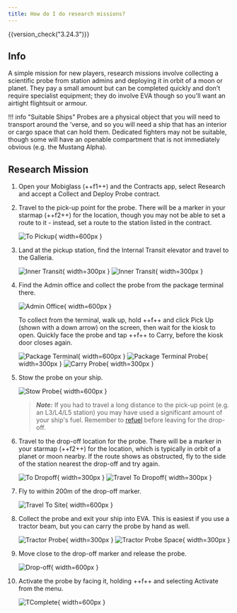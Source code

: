 ```yaml
---
title: How do I do research missions?
---
```


{{version_check("3.24.3")}}

## Info

A simple mission for new players, research missions involve collecting a
scientific probe from station admins and deploying it in orbit of a moon or
planet. They pay a small amount but can be completed quickly and don't require
specialist equipment; they do involve EVA though so you'll want an airtight
flightsuit or armour.

!!! info "Suitable Ships"
    Probes are a physical object that you will need to transport around the
    'verse, and so you will need a ship that has an interior or cargo space that
    can hold them. Dedicated fighters may not be suitable, though some will have
    an openable compartment that is not immediately obvious (e.g. the Mustang
    Alpha).

## Research Mission

1. Open your Mobiglass (++f1++) and the Contracts app, select Research and
accept a Collect and Deploy Probe contract.

1. Travel to the pick-up point for the probe. There will be a marker in your
starmap (++f2++) for the location, though you may not be able to set a route to
it - instead, set a route to the station listed in the contract.

    ![To Pickup](./images/research/to-pickup.jpg){ width=600px }

1. Land at the pickup station, find the Internal Transit elevator and travel to
the Galleria.

    ![Inner Transit](./images/research/inner-transit.jpg){ width=300px }
    ![Inner Transit](
        ./images/research/inner-transit-galleria.jpg){ width=300px }

1. Find the Admin office and collect the probe from the package terminal there.

    ![Admin Office](./images/research/admin-office.jpg){ width=600px }

    To collect from the terminal, walk up, hold ++f++ and click Pick Up (shown
    with a down arrow) on the screen, then wait for the kiosk to open. Quickly
    face the probe and tap ++f++ to Carry, before the kiosk door closes again.

    ![Package Terminal](./images/research/package-terminal.jpg){ width=600px }
    ![Package Terminal Probe](
        ./images/research/package-terminal-probe.jpg){ width=300px }
    ![Carry Probe](./images/research/carry-probe.jpg){ width=300px }

1. Stow the probe on your ship.

    ![Stow Probe](./images/research/stow-probe.jpg){ width=600px }

    > ***Note:*** If you had to travel a long distance to the pick-up point
    > (e.g. an L3/L4/L5 station) you may have used a significant amount of your
    > ship's fuel. Remember to [refuel](../../ships/refuel-repair.md) before
    > leaving for the drop-off.

1. Travel to the drop-off location for the probe. There will be a marker in your
starmap (++f2++) for the location, which is typically in orbit of a planet or
moon nearby. If the route shows as obstructed, fly to the side of the station
nearest the drop-off and try again.

    ![To Dropoff](./images/research/to-dropoff.jpg){ width=300px }
    ![Travel To Dropoff](./images/research/travel.jpg){ width=300px }

1. Fly to within 200m of the drop-off marker.

    ![Travel To Site](./images/research/travel-site.jpg){ width=600px }

1. Collect the probe and exit your ship into EVA. This is easiest if you use a
tractor beam, but you can carry the probe by hand as well.

    ![Tractor Probe](./images/research/beam-ship.jpg){ width=300px }
    ![Tractor Probe Space](./images/research/beam-space.jpg){ width=300px }

1. Move close to the drop-off marker and release the probe.

    ![Drop-off](./images/research/dropoff.jpg){ width=600px }

1. Activate the probe by facing it, holding ++f++ and selecting Activate from
the menu.

    ![TComplete](./images/research/complete.jpg){ width=600px }
